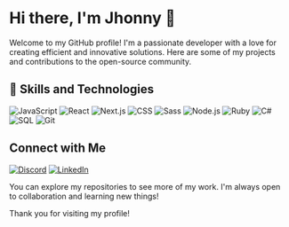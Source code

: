 # Hi there, I'm Jhonny 👋

Welcome to my GitHub profile! I'm a passionate developer with a love for creating efficient and innovative solutions. Here are some of my projects and contributions to the open-source community.

## 🚀 Skills and Technologies

![JavaScript](https://img.shields.io/badge/JavaScript-F7DF1E?style=for-the-badge&logo=javascript&logoColor=black)
![React](https://img.shields.io/badge/React-20232A?style=for-the-badge&logo=react&logoColor=61DAFB)
![Next.js](https://img.shields.io/badge/Next.js-000000?style=for-the-badge&logo=nextdotjs&logoColor=white)
![CSS](https://img.shields.io/badge/CSS-1572B6?style=for-the-badge&logo=css3&logoColor=white)
![Sass](https://img.shields.io/badge/Sass-CC6699?style=for-the-badge&logo=sass&logoColor=white)
![Node.js](https://img.shields.io/badge/Node.js-339933?style=for-the-badge&logo=nodedotjs&logoColor=white)
![Ruby](https://img.shields.io/badge/Ruby-CC342D?style=for-the-badge&logo=ruby&logoColor=white)
![C#](https://img.shields.io/badge/C%23-239120?style=for-the-badge&logo=csharp&logoColor=white)
![SQL](https://img.shields.io/badge/SQL-4479A1?style=for-the-badge&logo=postgresql&logoColor=white)
![Git](https://img.shields.io/badge/Git-F05032?style=for-the-badge&logo=git&logoColor=white)

## Connect with Me

<!-- [![Email](https://img.shields.io/badge/Email-D14836?style=for-the-badge&logo=gmail&logoColor=white)](mailto:) -->
[![Discord](https://img.shields.io/badge/Discord-7289DA?style=for-the-badge&logo=discord&logoColor=white)](https://discordapp.com/users/jhonnyx17)
[![LinkedIn](https://img.shields.io/badge/LinkedIn-0077B5?style=for-the-badge&logo=linkedin&logoColor=white)](https://linkedin.com/in/jhonny-17)
<!-- [![Website](https://img.shields.io/badge/Website-4285F4?style=for-the-badge&logo=google-chrome&logoColor=white)](https://johndoe.com) -->


You can explore my repositories to see more of my work. I'm always open to collaboration and learning new things!

Thank you for visiting my profile!

<!--
**jhonny17/jhonny17** is a ✨ _special_ ✨ repository because its `README.md` (this file) appears on your GitHub profile.

Here are some ideas to get you started:

- 🔭 I’m currently working on ...
- 🌱 I’m currently learning ...
- 👯 I’m looking to collaborate on ...
- 🤔 I’m looking for help with ...
- 💬 Ask me about ...
- 📫 How to reach me: ...
- 😄 Pronouns: ...
- ⚡ Fun fact: ...
-->
